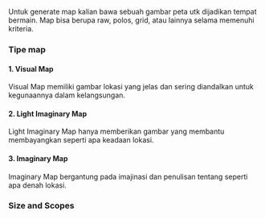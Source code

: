 Untuk generate map kalian bawa sebuah gambar peta utk dijadikan tempat bermain. Map bisa berupa raw, polos, grid, atau lainnya selama memenuhi kriteria.

### Tipe map
#### 1. Visual Map
Visual Map memiliki gambar lokasi yang jelas dan sering diandalkan untuk kegunaannya dalam kelangsungan.
#### 2. Light Imaginary Map
Light Imaginary Map hanya memberikan gambar yang membantu membayangkan seperti apa keadaan lokasi.
#### 3. Imaginary Map
Imaginary Map bergantung pada imajinasi dan penulisan tentang seperti apa denah lokasi.

### Size and Scopes
